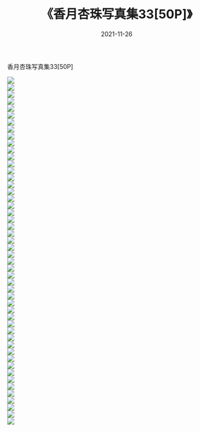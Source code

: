 ﻿---
layout: post
title:  《香月杏珠写真集33[50P]》
date:   2021-11-26
img: http://pic.660000.xyz/1:/性感/2021/香月杏珠写真集33[50P]/000.jpg
categories: [美女, 清纯, 唯美]
---

香月杏珠写真集33[50P]

  ![](http://pic.660000.xyz/1:/性感/2021/香月杏珠写真集33[50P]/001.jpg) <br> ![](http://pic.660000.xyz/1:/性感/2021/香月杏珠写真集33[50P]/002.jpg) <br> ![](http://pic.660000.xyz/1:/性感/2021/香月杏珠写真集33[50P]/003.jpg) <br> ![](http://pic.660000.xyz/1:/性感/2021/香月杏珠写真集33[50P]/004.jpg) <br> ![](http://pic.660000.xyz/1:/性感/2021/香月杏珠写真集33[50P]/005.jpg) <br> ![](http://pic.660000.xyz/1:/性感/2021/香月杏珠写真集33[50P]/006.jpg) <br> ![](http://pic.660000.xyz/1:/性感/2021/香月杏珠写真集33[50P]/007.jpg) <br> ![](http://pic.660000.xyz/1:/性感/2021/香月杏珠写真集33[50P]/008.jpg) <br> ![](http://pic.660000.xyz/1:/性感/2021/香月杏珠写真集33[50P]/009.jpg) <br> ![](http://pic.660000.xyz/1:/性感/2021/香月杏珠写真集33[50P]/010.jpg) <br> ![](http://pic.660000.xyz/1:/性感/2021/香月杏珠写真集33[50P]/011.jpg) <br> ![](http://pic.660000.xyz/1:/性感/2021/香月杏珠写真集33[50P]/012.jpg) <br> ![](http://pic.660000.xyz/1:/性感/2021/香月杏珠写真集33[50P]/013.jpg) <br> ![](http://pic.660000.xyz/1:/性感/2021/香月杏珠写真集33[50P]/014.jpg) <br> ![](http://pic.660000.xyz/1:/性感/2021/香月杏珠写真集33[50P]/015.jpg) <br> ![](http://pic.660000.xyz/1:/性感/2021/香月杏珠写真集33[50P]/016.jpg) <br> ![](http://pic.660000.xyz/1:/性感/2021/香月杏珠写真集33[50P]/017.jpg) <br> ![](http://pic.660000.xyz/1:/性感/2021/香月杏珠写真集33[50P]/018.jpg) <br> ![](http://pic.660000.xyz/1:/性感/2021/香月杏珠写真集33[50P]/019.jpg) <br> ![](http://pic.660000.xyz/1:/性感/2021/香月杏珠写真集33[50P]/020.jpg) <br> ![](http://pic.660000.xyz/1:/性感/2021/香月杏珠写真集33[50P]/021.jpg) <br> ![](http://pic.660000.xyz/1:/性感/2021/香月杏珠写真集33[50P]/022.jpg) <br> ![](http://pic.660000.xyz/1:/性感/2021/香月杏珠写真集33[50P]/023.jpg) <br> ![](http://pic.660000.xyz/1:/性感/2021/香月杏珠写真集33[50P]/024.jpg) <br> ![](http://pic.660000.xyz/1:/性感/2021/香月杏珠写真集33[50P]/025.jpg) <br> ![](http://pic.660000.xyz/1:/性感/2021/香月杏珠写真集33[50P]/026.jpg) <br> ![](http://pic.660000.xyz/1:/性感/2021/香月杏珠写真集33[50P]/027.jpg) <br> ![](http://pic.660000.xyz/1:/性感/2021/香月杏珠写真集33[50P]/028.jpg) <br> ![](http://pic.660000.xyz/1:/性感/2021/香月杏珠写真集33[50P]/029.jpg) <br> ![](http://pic.660000.xyz/1:/性感/2021/香月杏珠写真集33[50P]/030.jpg) <br> ![](http://pic.660000.xyz/1:/性感/2021/香月杏珠写真集33[50P]/031.jpg) <br> ![](http://pic.660000.xyz/1:/性感/2021/香月杏珠写真集33[50P]/032.jpg) <br> ![](http://pic.660000.xyz/1:/性感/2021/香月杏珠写真集33[50P]/033.jpg) <br> ![](http://pic.660000.xyz/1:/性感/2021/香月杏珠写真集33[50P]/034.jpg) <br> ![](http://pic.660000.xyz/1:/性感/2021/香月杏珠写真集33[50P]/035.jpg) <br> ![](http://pic.660000.xyz/1:/性感/2021/香月杏珠写真集33[50P]/036.jpg) <br> ![](http://pic.660000.xyz/1:/性感/2021/香月杏珠写真集33[50P]/037.jpg) <br> ![](http://pic.660000.xyz/1:/性感/2021/香月杏珠写真集33[50P]/038.jpg) <br> ![](http://pic.660000.xyz/1:/性感/2021/香月杏珠写真集33[50P]/039.jpg) <br> ![](http://pic.660000.xyz/1:/性感/2021/香月杏珠写真集33[50P]/040.jpg) <br> ![](http://pic.660000.xyz/1:/性感/2021/香月杏珠写真集33[50P]/041.jpg) <br> ![](http://pic.660000.xyz/1:/性感/2021/香月杏珠写真集33[50P]/042.jpg) <br> ![](http://pic.660000.xyz/1:/性感/2021/香月杏珠写真集33[50P]/043.jpg) <br> ![](http://pic.660000.xyz/1:/性感/2021/香月杏珠写真集33[50P]/044.jpg) <br> ![](http://pic.660000.xyz/1:/性感/2021/香月杏珠写真集33[50P]/045.jpg) <br> ![](http://pic.660000.xyz/1:/性感/2021/香月杏珠写真集33[50P]/046.jpg) <br> ![](http://pic.660000.xyz/1:/性感/2021/香月杏珠写真集33[50P]/047.jpg) <br> ![](http://pic.660000.xyz/1:/性感/2021/香月杏珠写真集33[50P]/048.jpg) <br> ![](http://pic.660000.xyz/1:/性感/2021/香月杏珠写真集33[50P]/049.jpg) <br> ![](http://pic.660000.xyz/1:/性感/2021/香月杏珠写真集33[50P]/050.jpg) <br>